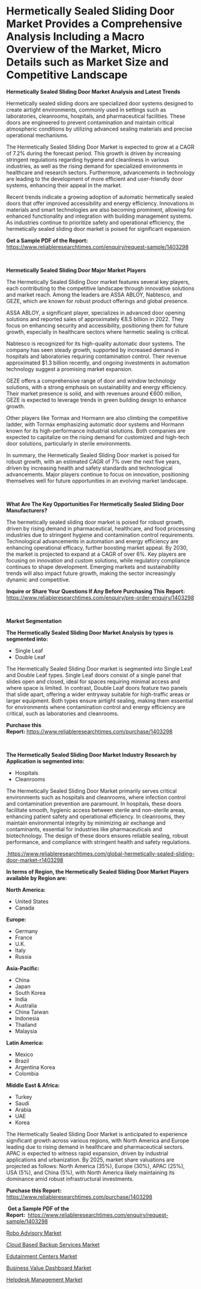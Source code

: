<p><h1>Hermetically Sealed Sliding Door Market Provides a Comprehensive Analysis Including a Macro Overview of the Market, Micro Details such as Market Size and Competitive Landscape</h1></p><p><strong>Hermetically Sealed Sliding Door Market Analysis and Latest Trends</strong></p>
<p><p>Hermetically sealed sliding doors are specialized door systems designed to create airtight environments, commonly used in settings such as laboratories, cleanrooms, hospitals, and pharmaceutical facilities. These doors are engineered to prevent contamination and maintain critical atmospheric conditions by utilizing advanced sealing materials and precise operational mechanisms.</p><p>The Hermetically Sealed Sliding Door Market is expected to grow at a CAGR of 7.2% during the forecast period. This growth is driven by increasing stringent regulations regarding hygiene and cleanliness in various industries, as well as the rising demand for specialized environments in healthcare and research sectors. Furthermore, advancements in technology are leading to the development of more efficient and user-friendly door systems, enhancing their appeal in the market.</p><p>Recent trends indicate a growing adoption of automatic hermetically sealed doors that offer improved accessibility and energy efficiency. Innovations in materials and smart technologies are also becoming prominent, allowing for enhanced functionality and integration with building management systems. As industries continue to prioritize safety and operational efficiency, the hermetically sealed sliding door market is poised for significant expansion.</p></p>
<p><strong>Get a Sample PDF of the Report:&nbsp;</strong> <a href="https://www.reliableresearchtimes.com/enquiry/request-sample/1403298?utm_campaign=1598&utm_medium=2&utm_source=Github&utm_content=ia&utm_term=23102024&utm_id=hermetically-sealed-sliding-door">https://www.reliableresearchtimes.com/enquiry/request-sample/1403298</a></p>
<p>&nbsp;</p>
<p><strong>Hermetically Sealed Sliding Door Major Market Players</strong></p>
<p><p>The Hermetically Sealed Sliding Door market features several key players, each contributing to the competitive landscape through innovative solutions and market reach. Among the leaders are ASSA ABLOY, Nabtesco, and GEZE, which are known for robust product offerings and global presence.</p><p>ASSA ABLOY, a significant player, specializes in advanced door opening solutions and reported sales of approximately €8.5 billion in 2022. They focus on enhancing security and accessibility, positioning them for future growth, especially in healthcare sectors where hermetic sealing is critical.</p><p>Nabtesco is recognized for its high-quality automatic door systems. The company has seen steady growth, supported by increased demand in hospitals and laboratories requiring contamination control. Their revenue approximated $1.3 billion recently, and ongoing investments in automation technology suggest a promising market expansion.</p><p>GEZE offers a comprehensive range of door and window technology solutions, with a strong emphasis on sustainability and energy efficiency. Their market presence is solid, and with revenues around €600 million, GEZE is expected to leverage trends in green building design to enhance growth.</p><p>Other players like Tormax and Hormann are also climbing the competitive ladder, with Tormax emphasizing automatic door systems and Hormann known for its high-performance industrial solutions. Both companies are expected to capitalize on the rising demand for customized and high-tech door solutions, particularly in sterile environments.</p><p>In summary, the Hermetically Sealed Sliding Door market is poised for robust growth, with an estimated CAGR of 7% over the next five years, driven by increasing health and safety standards and technological advancements. Major players continue to focus on innovation, positioning themselves well for future opportunities in an evolving market landscape.</p></p>
<p>&nbsp;</p>
<p><strong>What Are The Key Opportunities For Hermetically Sealed Sliding Door Manufacturers?</strong></p>
<p><p>The hermetically sealed sliding door market is poised for robust growth, driven by rising demand in pharmaceutical, healthcare, and food processing industries due to stringent hygiene and contamination control requirements. Technological advancements in automation and energy efficiency are enhancing operational efficacy, further boosting market appeal. By 2030, the market is projected to expand at a CAGR of over 6%. Key players are focusing on innovation and custom solutions, while regulatory compliance continues to shape development. Emerging markets and sustainability trends will also impact future growth, making the sector increasingly dynamic and competitive.</p></p>
<p><strong>Inquire or Share Your Questions If Any Before Purchasing This Report:</strong> <a href="https://www.reliableresearchtimes.com/enquiry/pre-order-enquiry/1403298?utm_campaign=1598&utm_medium=2&utm_source=Github&utm_content=ia&utm_term=23102024&utm_id=hermetically-sealed-sliding-door">https://www.reliableresearchtimes.com/enquiry/pre-order-enquiry/1403298</a></p>
<p>&nbsp;</p>
<p><strong>Market Segmentation</strong></p>
<p><strong>The Hermetically Sealed Sliding Door Market Analysis by types is segmented into:</strong></p>
<p><ul><li>Single Leaf</li><li>Double Leaf</li></ul></p>
<p><p>The Hermetically Sealed Sliding Door market is segmented into Single Leaf and Double Leaf types. Single Leaf doors consist of a single panel that slides open and closed, ideal for spaces requiring minimal access and where space is limited. In contrast, Double Leaf doors feature two panels that slide apart, offering a wider entryway suitable for high-traffic areas or larger equipment. Both types ensure airtight sealing, making them essential for environments where contamination control and energy efficiency are critical, such as laboratories and cleanrooms.</p></p>
<p><strong>Purchase this Report:&nbsp;</strong><a href="https://www.reliableresearchtimes.com/purchase/1403298?utm_campaign=1598&utm_medium=2&utm_source=Github&utm_content=ia&utm_term=23102024&utm_id=hermetically-sealed-sliding-door">https://www.reliableresearchtimes.com/purchase/1403298</a></p>
<p>&nbsp;</p>
<p><strong>The Hermetically Sealed Sliding Door Market Industry Research by Application is segmented into:</strong></p>
<p><ul><li>Hospitals</li><li>Cleanrooms</li></ul></p>
<p><p>The Hermetically Sealed Sliding Door Market primarily serves critical environments such as hospitals and cleanrooms, where infection control and contamination prevention are paramount. In hospitals, these doors facilitate smooth, hygienic access between sterile and non-sterile areas, enhancing patient safety and operational efficiency. In cleanrooms, they maintain environmental integrity by minimizing air exchange and contaminants, essential for industries like pharmaceuticals and biotechnology. The design of these doors ensures reliable sealing, robust performance, and compliance with stringent health and safety regulations.</p></p>
<p><a href="https://www.reliableresearchtimes.com/global-hermetically-sealed-sliding-door-market-r1403298?utm_campaign=1598&utm_medium=2&utm_source=Github&utm_content=ia&utm_term=23102024&utm_id=hermetically-sealed-sliding-door">&nbsp;https://www.reliableresearchtimes.com/global-hermetically-sealed-sliding-door-market-r1403298</a></p>
<p><strong>In terms of Region, the Hermetically Sealed Sliding Door Market Players available by Region are:</strong></p>
<p>
    <p> <strong> North America: </strong>
        <ul>
            <li>United States</li>
            <li>Canada</li>
        </ul>
        </p> 
    <p> <strong> Europe: </strong>
        <ul>
            <li>Germany</li>
            <li>France</li>
            <li>U.K.</li>
            <li>Italy</li>
            <li>Russia</li>
        </ul>
        </p> 
    <p> <strong> Asia-Pacific: </strong>
        <ul>
            <li>China</li>
            <li>Japan</li>
            <li>South Korea</li>
            <li>India</li>
            <li>Australia</li>
            <li>China Taiwan</li>
            <li>Indonesia</li>
            <li>Thailand</li>
            <li>Malaysia</li>
        </ul>
        </p> 
    <p> <strong> Latin America: </strong>
        <ul>
            <li>Mexico</li>
            <li>Brazil</li>
            <li>Argentina Korea</li>
            <li>Colombia</li>
        </ul>
        </p> 
    <p> <strong> Middle East & Africa: </strong>
        <ul>
            <li>Turkey</li>
            <li>Saudi</li>
            <li>Arabia</li>
            <li>UAE</li>
            <li>Korea</li>
        </ul>
    </p>
    </p>
<p><p>The Hermetically Sealed Sliding Door Market is anticipated to experience significant growth across various regions, with North America and Europe leading due to rising demand in healthcare and pharmaceutical sectors. APAC is expected to witness rapid expansion, driven by industrial applications and urbanization. By 2025, market share valuations are projected as follows: North America (35%), Europe (30%), APAC (25%), USA (5%), and China (5%), with North America likely maintaining its dominance amid robust infrastructural investments.</p></p>
<p><strong>Purchase this Report: </strong><a href="https://www.reliableresearchtimes.com/purchase/1403298?utm_campaign=1598&utm_medium=2&utm_source=Github&utm_content=ia&utm_term=23102024&utm_id=hermetically-sealed-sliding-door">https://www.reliableresearchtimes.com/purchase/1403298</a></p>
<p>&nbsp;<strong>Get a Sample PDF of the Report:&nbsp;&nbsp;</strong><a href="https://www.reliableresearchtimes.com/enquiry/request-sample/1403298?utm_campaign=1598&utm_medium=2&utm_source=Github&utm_content=ia&utm_term=23102024&utm_id=hermetically-sealed-sliding-door">https://www.reliableresearchtimes.com/enquiry/request-sample/1403298</a></p>
<p><strong></strong></p>
<p><p><a href="https://www.linkedin.com/pulse/robo-advisory-market-size-type-product-global-industry-analysis-3rtwf?utm_campaign=1598&utm_medium=2&utm_source=Github&utm_content=ia&utm_term=23102024&utm_id=hermetically-sealed-sliding-door">Robo Advisory Market</a></p><p><a href="https://www.linkedin.com/pulse/exploring-cloud-based-backup-services-market-dynamics-global-sanjf?utm_campaign=1598&utm_medium=2&utm_source=Github&utm_content=ia&utm_term=23102024&utm_id=hermetically-sealed-sliding-door">Cloud Based Backup Services Market</a></p><p><a href="https://www.linkedin.com/pulse/edutainment-centers-market-size-growth-trends-statistics-gzugf?utm_campaign=1598&utm_medium=2&utm_source=Github&utm_content=ia&utm_term=23102024&utm_id=hermetically-sealed-sliding-door">Edutainment Centers Market</a></p><p><a href="https://www.linkedin.com/pulse/business-value-dashboard-industry-insights-report-analyzing-jrxjf?utm_campaign=1598&utm_medium=2&utm_source=Github&utm_content=ia&utm_term=23102024&utm_id=hermetically-sealed-sliding-door">Business Value Dashboard Market</a></p><p><a href="https://www.linkedin.com/pulse/global-helpdesk-management-market-focus-product-type-cloud-basedon-premise-yvgmf?utm_campaign=1598&utm_medium=2&utm_source=Github&utm_content=ia&utm_term=23102024&utm_id=hermetically-sealed-sliding-door">Helpdesk Management Market</a></p></p>